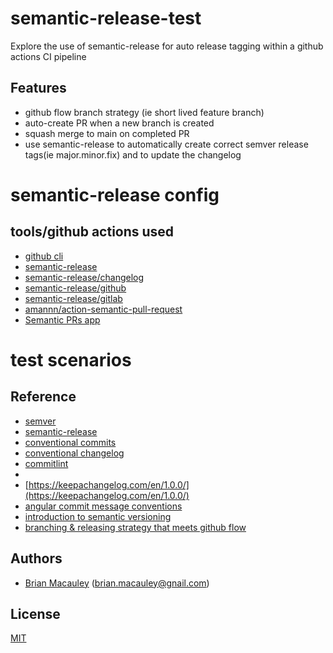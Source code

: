 # semantic-release-test
Explore the use of semantic-release for auto release tagging within a  github actions CI pipeline

## Features
- github flow branch strategy (ie short lived feature branch)
- auto-create PR when a new branch is created
- squash merge to main on completed PR
- use semantic-release to automatically create correct semver release tags(ie major.minor.fix) and to update the changelog


# semantic-release config





## tools/github actions used
- [github cli](https://cli.github.com/)
- [semantic-release](https://semantic-release.gitbook.io/semantic-release/)
- [semantic-release/changelog](https://github.com/semantic-release/changelog)
- [semantic-release/github](https://github.com/semantic-release/github)
- [semantic-release/gitlab](https://github.com/semantic-release/gitlab)
- [amannn/action-semantic-pull-request](https://github.com/amannn/action-semantic-pull-request)
- [Semantic PRs app](https://github.com/Ezard/semantic-prs)



# test scenarios



## Reference
- [semver](https://semver.org/)
- [semantic-release](https://github.com/semantic-release/semantic-release)
- [conventional commits](https://www.conventionalcommits.org/en/v1.0.0/)
- [conventional changelog](https://github.com/conventional-changelog)
- [commitlint](https://github.com/conventional-changelog/commitlint)
- []()
- [https://keepachangelog.com/en/1.0.0/](https://keepachangelog.com/en/1.0.0/)
- [angular commit message conventions ](https://github.com/angular/angular/blob/main/CONTRIBUTING.md)
- [introduction to semantic versioning](https://www.geeksforgeeks.org/introduction-semantic-versioning/)
- [branching & releasing strategy that meets github flow](https://medium.com/hackernoon/a-branching-and-releasing-strategy-that-fits-github-flow-be1b6c48eca2)



## Authors
* [Brian Macauley](https://github.com/bmacauley) (<brian.macauley@gnail.com>)

## License
[MIT](/LICENSE)